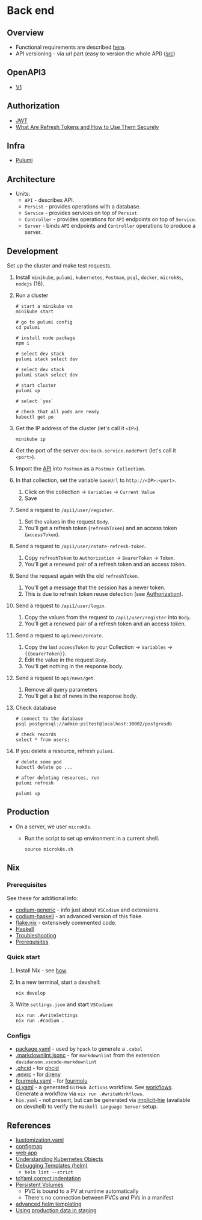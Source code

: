# Back end

## Overview

- Functional requirements are described [here](https://github.com/fullstack-development/haskell-internship/blob/master/server-task.md).
- API versioning - via url part (easy to version the whole API) ([src](https://usecsv.com/community/api-versioning))

## OpenAPI3

- [V1](https://redocly.github.io/redoc/?url=https://raw.githubusercontent.com/breaking-news-org/back-end/main/API/v1.yaml)

## Authorization

- [JWT](https://stackoverflow.com/a/62095037)
- [What Are Refresh Tokens and How to Use Them Securely](https://auth0.com/blog/refresh-tokens-what-are-they-and-when-to-use-them/#Refresh-Token-Automatic-Reuse-Detection)

## Infra

- [Pulumi](https://www.pulumi.com/)

## Architecture

- Units:
  - `API` - describes API.
  - `Persist` - provides operations with a database.
  - `Service` - provides services on top of `Persist`.
  - `Controller` - provides operations for `API` endpoints on top of `Service`.
  - `Server` - binds `API` endpoints and `Controller` operations to produce a server.

## Development

Set up the cluster and make test requests.

1. Install `minikube`, `pulumi`, `kubernetes`, `Postman`, `psql`, `docker`, `microk8s`, `nodejs` (16).

1. Run a cluster

    ```console
    # start a minikube vm
    minikube start

    # go to pulumi config
    cd pulumi

    # install node package
    npm i

    # select dev stack
    pulumi stack select dev

    # select dev stack
    pulumi stack select dev

    # start cluster
    pulumi up

    # select `yes`

    # check that all pods are ready
    kubectl get po
    ```

1. Get the IP address of the cluster (let's call it `<IP>`).

    ```console  
    minikube ip
    ```

1. Get the port of the server `dev:back.service.nodePort` (let's call it `<port>`).

1. Import the [API](./API/v1.yaml) into `Postman` as a `Postman Collection`.

1. In that collection, set the variable `baseUrl` to `http://<IP>:<port>`.
   1. Click on the collection -> `Variables` -> `Current Value`
   1. Save

1. Send a request to `/api1/user/register`.

    1. Set the values in the request `Body`.
    1. You'll get a refresh token (`refreshToken`) and an access token (`accessToken`).

1. Send a request to `/api1/user/rotate-refresh-token`.

    1. Copy `refreshToken` to `Authorization` -> `BearerToken` -> `Token`.
    1. You'll get a renewed pair of a refresh token and an access token.

1. Send the request again with the old `refreshToken`.

    1. You'll get a message that the session has a newer token.
    1. This is due to refresh token reuse detection (see [Authorization](#authorization)).

1. Send a request to `/api1/user/login`.

    1. Copy the values from the request to `/api1/user/register` into `Body`.
    1. You'll get a renewed pair of a refresh token and an access token.

1. Send a request to `api/news/create`.

   1. Copy the last `accessToken` to your Collection -> `Variables` -> `{{bearerToken}}`.
   1. Edit the value in the request `Body`.
   1. You'll get nothing in the response body.

1. Send a request to `api/news/get`.
   1. Remove all query parameters
   1. You'll get a list of news in the response body.

1. Check database

    ```console
    # connect to the database
    psql postgresql://admin:psltest@localhost:30002/postgresdb

    # check records
    select * from users;
    ```

1. If you delete a resource, refresh `pulumi`.

    ```console
    # delete some pod
    kubectl delete po ...
    
    # after deleting resources, run
    pulumi refresh

    pulumi up
    ```

## Production

- On a server, we user `microk8s`.
  - Run the script to set up environment in a current shell.

    ```console
    source microk8s.sh
    ```

## Nix

### Prerequisites

See these for additional info:

- [codium-generic](https://github.com/deemp/flakes/tree/main/templates/codium/generic#readme) - info just about `VSCodium` and extensions.
- [codium-haskell](https://github.com/deemp/flakes/tree/main/templates/codium/haskell#readme) - an advanced version of this flake.
- [flake.nix](./flake.nix) - extensively commented code.
- [Haskell](https://github.com/deemp/flakes/blob/main/README/Haskell.md)
- [Troubleshooting](https://github.com/deemp/flakes/blob/main/README/Troubleshooting.md)
- [Prerequisites](https://github.com/deemp/flakes#prerequisites)

### Quick start

1. Install Nix - see [how](https://github.com/deemp/flakes/blob/main/README/InstallNix.md).

1. In a new terminal, start a devshell:

    ```console
    nix develop
    ```

1. Write `settings.json` and start `VSCodium`:

    ```console
    nix run .#writeSettings
    nix run .#codium .
    ```

### Configs

- [package.yaml](./package.yaml) - used by `hpack` to generate a `.cabal`
- [.markdownlint.jsonc](./.markdownlint.jsonc) - for `markdownlint` from the extension `davidanson.vscode-markdownlint`
- [.ghcid](./.ghcid) - for [ghcid](https://github.com/ndmitchell/ghcid)
- [.envrc](./.envrc) - for [direnv](https://github.com/direnv/direnv)
- [fourmolu.yaml](./fourmolu.yaml) - for [fourmolu](https://github.com/fourmolu/fourmolu#configuration)
- [ci.yaml](.github/workflows/ci.yaml) - a generated `GitHub Actions` workflow. See [workflows](https://github.com/deemp/flakes/tree/main/workflows). Generate a workflow via `nix run .#writeWorkflows`.
- `hie.yaml` - not present, but can be generated via [implicit-hie](https://github.com/Avi-D-coder/implicit-hie) (available on devshell) to verify the `Haskell Language Server` setup.

## References

- [kustomization.yaml](https://kubernetes.io/docs/tasks/manage-kubernetes-objects/kustomization/)
- [configmap](https://kubernetes.io/docs/tasks/configure-pod-container/configure-pod-configmap/#create-a-configmap-from-generator)
- [web app](https://www.endpointdev.com/blog/2022/01/kubernetes-101/)
- [Understanding Kubernetes Objects](https://kubernetes.io/docs/concepts/overview/working-with-objects/kubernetes-objects/)
- [Debugging Templates (helm)](https://helm.sh/docs/chart_template_guide/debugging/)
  - `helm lint --strict`
- [toYaml correct indentation](https://stackoverflow.com/questions/73660380/helm-toyaml-indenting-dictionary-map-correctly)
- [Persistent Volumes](https://kubernetes.io/docs/concepts/storage/persistent-volumes)
  - PVC is bound to a PV at runtime automatically
  - There's no connection between PVCs and PVs in a manifest
- [advanced helm templating](https://blog.palark.com/advanced-helm-templating/)
- [Using production data in staging](https://help.cloud66.com/docs/databases/using-master-data-staging)

